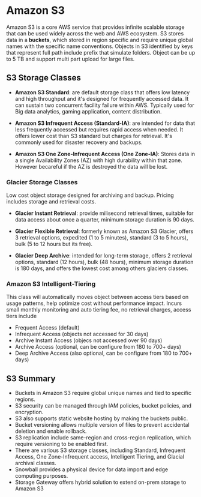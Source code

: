 # Amazon S3

Amazon S3 is a core AWS service that provides infinite scalable storage that can be used widely across the web and AWS ecosystem. S3 stores data in a **buckets**, which stored in region specific and require unique global names with the specific name conventions. Objects in S3 identified by keys that represent full path include prefix that simulate folders. Object can be up to 5 TB and support multi part upload for large files.

## S3 Storage Classes

- **Amazon S3 Standard**: are default storage class that offers low latency and high throughput and it's designed for frequently accessed data. It can sustain two concurrent facility failure within AWS. Typically used for Big data analytics, gaming application, content distribution.

- **Amazon S3 Infrequent Access (Standard-IA)**: are intended for data that less frequently accessed but requires rapid access when needed. It offers lower cost than S3 standard but charges for retrieval. It's commonly used for disaster recovery and backups.

- **Amazon S3 One Zone-Infrequent Access (One Zone-IA)**: Stores data in a single Availability Zones (AZ) with high durability within that zone. However becareful if the AZ is destroyed the data will be lost.

### Glacier Storage Classes

Low cost object storage designed for archiving and backup. Pricing includes storage and retrieval costs.

- **Glacier Instant Retrieval**: provide milisecond retrieval times, suitable for data access about once a quarter, minimum storage duration is 90 days.

- **Glacier Flexible Retrieval**: formerly known as Amazon S3 Glacier, offers 3 retrieval options, expedited (1 to 5 minutes), standard (3 to 5 hours), bulk (5 to 12 hours but its free).

- **Glacier Deep Archive**: intended for long-term storage, offers 2 retrieval options, standard (12 hours), bulk (48 hours), minimum storage duration is 180 days, and offers the lowest cost among others glaciers classes.

### Amazon S3 Intelligent-Tiering

This class will automatically moves object between access tiers based on usage patterns, help optimize cost without performance impact. Incurs small monthly monitoring and auto tiering fee, no retrieval charges, access tiers include
- Frequent Access (default)
- Infrequent Access (objects not accessed for 30 days)
- Archive Instant Access (objecs not accessed over 90 days)
- Archive Access (optional, can be configure from 180 to 700+ days)
- Deep Archive Access (also optional, can be configure from 180 to 700+ days)


## S3 Summary

- Buckets in Amazon S3 require global unique names and tied to specific regions.
- S3 security can be managed through IAM policies, bucket policies, and encryption.
- S3 also supports static website hosting by making the buckets public.
- Bucket versioning allows multiple version of files to prevent accidental deletion and enable rollback.
- S3 replication include same-region and cross-region replication, which require versioning to be enabled first.
- There are various S3 storage classes, including Standard, Infrequent Access, One Zone-Infrequent access, Intelligent Tiering, and Glacial archival classes.
- Snowball provides a physical device for data import and edge computing purposes.
- Storage Gateway offers hybrid solution to extend on-prem storage to Amazon S3